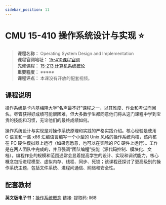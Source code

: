 ```yaml
---
sidebar_position: 11
---
```


# CMU 15-410 操作系统设计与实现 ⭐️

>**课程名称：** Operating System Design and Implementation   
**课程官网地址：** [15-410课程官网](https://www.cs.cmu.edu/~410/)     
**先修课程：** [15-213 计算机系统概论](https://hackway.org/docs/cs/sophomore/system/cs15213)     
**重要程度：** ※※※※※        
**课程评点：** 本课没有开放的配套视频。

## 课程说明
操作系统是卡内基梅隆大学“名声最不好”课程之一，以其难度、作业和考试而闻名。尽管获得好成绩可能很困难，但大多数学生都同意他们将从这门课程中学到宝贵的技能和习惯，无论他们的最终成绩如何。

操作系统设计与实现是对操作系统原理和实践的严格实践介绍。核心经验是使用 C 语言和一些 x86 汇编语言编写一个小型的 Unix 风格的操作系统内核，该内核在 PC 硬件模拟器上运行（如果您愿意，也可以在实际的 PC 硬件上运行）。工作是在两人团队中完成的，并且强调“团队编程”技能（源代码控制、模块化、文档）。编程作业的规模和范围通常会显着提高学生的设计、实现和调试能力。核心概念包括进程模型、虚拟内存、线程、同步、死锁；该课程还探讨了更高级别的操作系统主题，包括文件系统、进程间通信、网络和安全性。

## 配套教材
**英文版电子书：**[操作系统概念](https://pan.baidu.com/s/1jheoZp_hsz-VJ-dXiYY3ww)  链接: 提取码: ll68 




